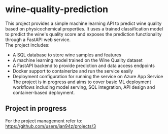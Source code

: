 # wine-quality-prediction
This project provides a simple machine learning API to predict wine quality based on physicochemical properties. It uses a trained classification model to predict the wine's quality score and exposes the prediction functionality through a FastAPI web service.\
The project includes:
* A SQL database to store wine samples and features
* A machine learning model trained on the Wine Quality dataset
* A FastAPI backend to provide prediction and data access endpoints
* Docker support to containerize and run the service easily
* Deployment configuration for running the service on Azure App Service
The project is in progress and aims to cover basic ML deployment workflows including model serving, SQL integration, API design and container-based deployment.

## Project in progress
For the project management refer to:
https://github.com/users/jan94z/projects/3
